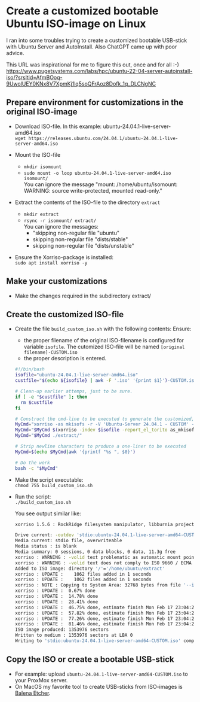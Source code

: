 # Create a customized bootable Ubuntu ISO-image on Linux

I ran into some troubles trying to create a customized bootable USB-stick with Ubuntu Server and AutoInstall. Also ChatGPT came up with poor advice. 

This URL was inspirational for me to figure this out, once and for all :-)<br>
https://www.pugetsystems.com/labs/hpc/ubuntu-22-04-server-autoinstall-iso/?srsltid=AfmBOoq-9UwolUEY0KNx8V7XpmKj1lq5soQFrAoz8Dofk_1q_DLCNgNC

## Prepare environment for customizations in the original ISO-image
* Download ISO-file. In this example: ubuntu-24.04.1-live-server-amd64.iso<br>
  `wget https://releases.ubuntu.com/24.04.1/ubuntu-24.04.1-live-server-amd64.iso`

* Mount the ISO-file<br>
  - `mkdir isomount`
  - `sudo mount -o loop ubuntu-24.04.1-live-server-amd64.iso isomount/`<br>
      You can ignore the message "mount: /home/ubuntu/isomount: WARNING: source write-protected, mounted read-only."

* Extract the contents of the ISO-file to the directory `extract`<br>
  - `mkdir extract`
  - `rsync -r isomount/ extract/`<br>
     You can ignore the messages:<br>
     - "skipping non-regular file "ubuntu"
     - skipping non-regular file "dists/stable"
     - skipping non-regular file "dists/unstable"

* Ensure the Xorriso-package is installed:<br>
  `sudo apt install xorriso -y`

## Make your customizations
* Make the changes required in the subdirectory extract/

## Create the customized ISO-file

* Create the file `build_custom_iso.sh` with the following contents:
  Ensure:

  *  the proper filename of the original ISO-filename is configured for variable `isofile`. The cutomized ISO-file will be named `[original filename]-CUSTOM.iso`
  *  the proper description is entered.

  ```bash
  #!/bin/bash
  isofile="ubuntu-24.04.1-live-server-amd64.iso"
  custfile="$(echo ${isofile} | awk -F '.iso' '{print $1}')-CUSTOM.iso"
  
  # Clean-up earlier attemps, just to be sure.
  if [ -e "$custfile" ]; then
    rm $custfile
  fi
  
  # Construct the cmd-line to be executed to generate the customized, bootable ISO-file
  MyCmd="xorriso -as mkisofs -r -V 'Ubuntu-Server 24.04.1 - CUSTOM' -o $custfile"
  MyCmd="$MyCmd $(xorriso -indev $isofile -report_el_torito as_mkisofs 2>/dev/null | grep -v "\-V")"
  MyCmd="$MyCmd ./extract/"
  
  # Strip newline characters to produce a one-liner to be executed 
  MyCmd=$(echo $MyCmd|awk '{printf "%s ", $0}')
  
  # Do the work
  bash -c "$MyCmd"
  ```

* Make the script executable:<br>
  `chmod 755 build_custom_iso.sh`

* Run the script:<br>
  `./build_custom_iso.sh`

  You see output similar like:<br>
  ```bash
  xorriso 1.5.6 : RockRidge filesystem manipulator, libburnia project.
  
  Drive current: -outdev 'stdio:ubuntu-24.04.1-live-server-amd64-CUSTOM.iso'
  Media current: stdio file, overwriteable
  Media status : is blank
  Media summary: 0 sessions, 0 data blocks, 0 data, 11.3g free
  xorriso : WARNING : -volid text problematic as automatic mount point name
  xorriso : WARNING : -volid text does not comply to ISO 9660 / ECMA 119 rules
  Added to ISO image: directory '/'='/home/ubuntu/extract'
  xorriso : UPDATE :    1062 files added in 1 seconds
  xorriso : UPDATE :    1062 files added in 1 seconds
  xorriso : NOTE : Copying to System Area: 32768 bytes from file '--interval:local_fs:0s-15s:zero_mbrpt,zero_gpt:ubuntu-24.04.1-live-server-amd64.iso'
  xorriso : UPDATE :  0.67% done
  xorriso : UPDATE :  14.78% done
  xorriso : UPDATE :  28.41% done
  xorriso : UPDATE :  46.75% done, estimate finish Mon Feb 17 23:04:21 2025
  xorriso : UPDATE :  57.82% done, estimate finish Mon Feb 17 23:04:21 2025
  xorriso : UPDATE :  77.26% done, estimate finish Mon Feb 17 23:04:21 2025
  xorriso : UPDATE :  81.46% done, estimate finish Mon Feb 17 23:04:22 2025
  ISO image produced: 1353976 sectors
  Written to medium : 1353976 sectors at LBA 0
  Writing to 'stdio:ubuntu-24.04.1-live-server-amd64-CUSTOM.iso' completed successfully.
  ```

## Copy the ISO or create a bootable USB-stick

* For example: upload `ubuntu-24.04.1-live-server-amd64-CUSTOM.iso` to your ProxMox server.
* On MacOS my favorite tool to create USB-sticks from ISO-images is [Balena Etcher](https://etcher.balena.io/).
